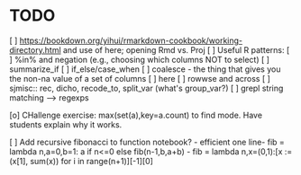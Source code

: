 # TODO


[ ] https://bookdown.org/yihui/rmarkdown-cookbook/working-directory.html  and use of here; opening Rmd vs. Proj
[ ] Useful R patterns:
    [ ] %in% and negation (e.g., choosing which columns NOT to select)
    [ ] summarize_if
    [ ] if_else/case_when
    [ ] coalesce - the thing that gives you the non-na value of a set of columns
    [ ] here
    [ ] rowwse and across
    [ ] sjmisc:: rec, dicho, recode_to, split_var (what's group_var?)
    [ ] grepl string matching --> regexps

[o] CHallenge exercise: max(set(a),key=a.count) to find mode. Have students explain why it works. 

[ ] Add recursive fibonacci to function notebook?
    - efficient one line- fib = lambda n,a=0,b=1: a if n<=0 else fib(n-1,b,a+b)
    - fib = lambda n,x=(0,1):[x := (x[1], sum(x)) for i in range(n+1)][-1][0]

